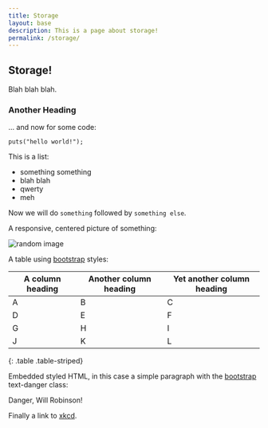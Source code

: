 ```yaml
---
title: Storage
layout: base
description: This is a page about storage!
permalink: /storage/
---
```


## Storage!

Blah blah blah.

### Another Heading

... and now for some code:

~~~
puts("hello world!");
~~~

This is a list:

- something something
- blah blah
- qwerty
- meh

Now we will do `something` followed by `something else`.

A responsive, centered picture of something:

<p><img src="{{ site.baseurl }}/images/cloud.jpg" class="img-responsive center-block" alt="random image"/></p>

A table using [bootstrap](http://getbootstrap.com) styles:

| A column heading | Another column heading | Yet another column heading |
| ---- | ---- | ---- |
| A | B | C |
| D | E | F |
| G | H | I |
| J | K | L |
{: .table .table-striped}

Embedded styled HTML, in this case a simple paragraph with the [bootstrap](http://getbootstrap.com) text-danger class:

<p class="text-danger">Danger, Will Robinson!</p>

Finally a link to [xkcd](http://xkcd.com).
